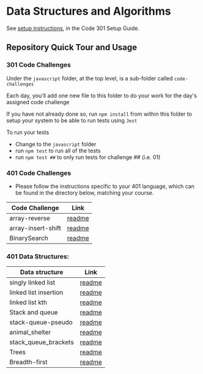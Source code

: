 # Data Structures and Algorithms

See [setup instructions](https://codefellows.github.io/setup-guide/code-301/3-code-challenges), in the Code 301 Setup Guide.

## Repository Quick Tour and Usage

### 301 Code Challenges

Under the `javascript` folder, at the top level, is a sub-folder called `code-challenges`

Each day, you'll add one new file to this folder to do your work for the day's assigned code challenge

If you have not already done so, run `npm install` from within this folder to setup your system to be able to run tests using `Jest`

To run your tests

- Change to the `javascript` folder
- run `npm test` to run all of the tests
- run `npm test ##` to only run tests for challenge ## (i.e. 01)

### 401 Code Challenges

- Please follow the instructions specific to your 401 language, which can be found in the directory below, matching your course.

|Code Challenge|Link|
|------|------|
|array-reverse|[readme](https://github.com/Rawnaqaburumman/data-structures-and-algorithms/blob/main/python/code_challenges/array-reverse/read.md)|
|array-insert-shift|[readme](https://github.com/Rawnaqaburumman/data-structures-and-algorithms/blob/main/python/code_challenges/array-insert-shift/Read.md)|
|BinarySearch|[readme](https://github.com/Rawnaqaburumman/data-structures-and-algorithms/blob/main/python/code_challenges/array-binary-search/ReadMe.md)|

### 401 Data Structures:

|Data structure |Link|
|------|------|
|singly linked list |[readme](https://github.com/Rawnaqaburumman/data-structures-and-algorithms/blob/main/python/linked_list/readme.md)|
| linked list insertion| [readme](https://github.com/Rawnaqaburumman/data-structures-and-algorithms/blob/main/python/linked_list/readme2.md)|
|linked list kth| [readme](https://github.com/Rawnaqaburumman/data-structures-and-algorithms/blob/main/python/linked_list/linked_list_kth/readme.md)|
|Stack and queue| [readme](https://github.com/Rawnaqaburumman/data-structures-and-algorithms/blob/main/python/code_challenges/stack_and_queue/read.md)
|stack-queue-pseudo|[readme](https://github.com/Rawnaqaburumman/data-structures-and-algorithms/blob/main/python/code_challenges/stack_and_queue/readme.md)
|animal_shelter|[readme](https://github.com/Rawnaqaburumman/data-structures-and-algorithms/blob/main/python/code_challenges/stack_and_queue/animal_shelter/readme.md)
|stack_queue_brackets|[readme](https://github.com/Rawnaqaburumman/data-structures-and-algorithms/blob/main/python/code_challenges/stack_and_queue/stack_queue_brackets/readme.md)
|Trees| [readme](https://github.com/Rawnaqaburumman/data-structures-and-algorithms/blob/main/python/code_challenges/trees/readme.md)|
|Breadth-first| [readme](https://github.com/Rawnaqaburumman/data-structures-and-algorithms/blob/tree-breadth-first/python/code_challenges/trees/breadthreadme.md)|
